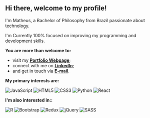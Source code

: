 ## Hi there, welcome to my profile!

I'm Matheus, a Bachelor of Philosophy from Brazil passionate about technology. 

I'm Currently 100% focused on improving my programming and development skills.

**You are more than welcome to:**

* visit my **[Portfolio Webpage](https://math-reis.github.io/)**;
* connect with me on **[LinkedIn](https://www.linkedin.com/in/matheus-grp/)**;
* and get in touch via **[E-mail](mailto:mgrp.ufrgs@gmail.com)**.

**My primary interests are:**

<img alt="JavaScript" src="https://img.shields.io/badge/javascript%20-%23323330.svg?&style=for-the-badge&logo=javascript&logoColor=%23F7DF1E"/> <img alt="HTML5" src="https://img.shields.io/badge/html5%20-%23E34F26.svg?&style=for-the-badge&logo=html5&logoColor=white"/> <img alt="CSS3" src="https://img.shields.io/badge/css3%20-%231572B6.svg?&style=for-the-badge&logo=css3&logoColor=white"/> <img alt="Python" src="https://img.shields.io/badge/python%20-%2314354C.svg?&style=for-the-badge&logo=python&logoColor=white"/> <img alt="React" src="https://img.shields.io/badge/react%20-%2320232a.svg?&style=for-the-badge&logo=react&logoColor=%2361DAFB"/>  

**I'm also interested in::**

<img alt="R" src="https://img.shields.io/badge/r-%23276DC3.svg?&style=for-the-badge&logo=r&logoColor=white"/> <img alt="Bootstrap" src="https://img.shields.io/badge/bootstrap%20-%23563D7C.svg?&style=for-the-badge&logo=bootstrap&logoColor=white"/> <img alt="Redux" src="https://img.shields.io/badge/redux%20-%23593d88.svg?&style=for-the-badge&logo=redux&logoColor=white"/> <img alt="jQuery" src="https://img.shields.io/badge/jquery%20-%230769AD.svg?&style=for-the-badge&logo=jquery&logoColor=white"/> <img alt="SASS" src="https://img.shields.io/badge/SASS%20-hotpink.svg?&style=for-the-badge&logo=SASS&logoColor=white"/>

<!-- ### More about me and my profile:

<!-- ![Matheus Reis' github stats](https://github-readme-stats.vercel.app/api?username=math-reis&theme=default&show_icons=true) 

<!-- ![Top Langs](https://github-readme-stats.vercel.app/api/top-langs/?username=math-reis&theme=default)
 
